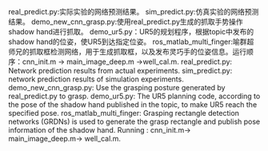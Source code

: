 ﻿real_predict.py:实际实验的网络预测结果。
sim_predict.py:仿真实验的网络预测结果。
demo_new_cnn_grasp.py:使用real_predict.py生成的抓取手势操作shadow hand进行抓取。
demo_ur5.py：UR5的规划程序，根据topic中发布的shadow hand的位姿，使UR5到达指定位姿。
ros_matlab_multi_finger:喻群超师兄的抓取框检测网络，用于生成抓取框，以及发布灵巧手的位姿信息。运行顺序：cnn_init.m -> main_image_deep.m ->well_cal.m.
real_predict.py: Network prediction results from actual experiments.
sim_predict.py: network prediction results of simulation experiments.
demo_new_cnn_grasp.py: Use the grasping posture generated by real_predict.py to grasp.
demo_ur5.py: The UR5 planning code, according to the pose of the shadow hand published in the topic, to make UR5 reach the specified pose.
ros_matlab_multi_finger: Grasping rectangle detection networks (GRDNs) is used to generate the grasp rectangle and publish pose information of the shadow hand. Running : cnn_init.m-> main_image_deep.m-> well_cal.m.